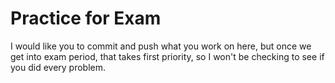 # Practice for Exam
I would like you to commit and push what you work on here, but once we get into exam period, that takes first priority, so I won't be checking to see if you did every problem.

